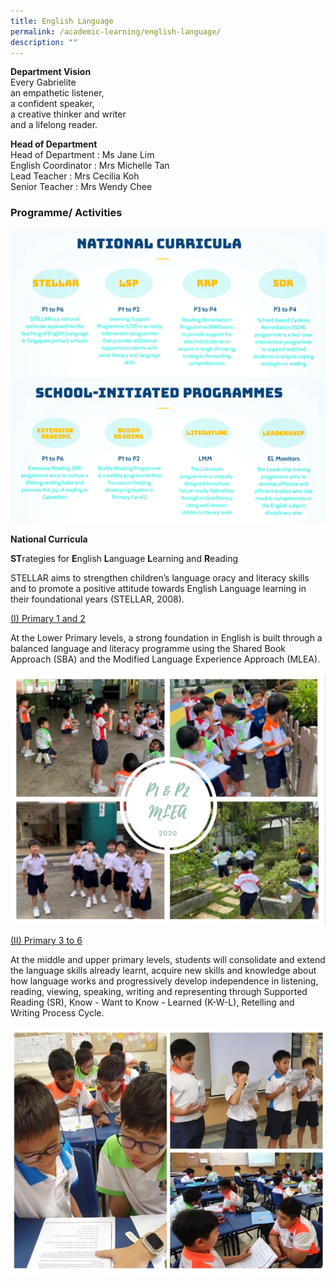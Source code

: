 ```yaml
---
title: English Language
permalink: /academic-learning/english-language/
description: ""
---
```

**Department Vision**    
Every Gabrielite   
an empathetic listener,   
a confident speaker,   
a creative thinker and writer   
and a lifelong reader.  
  
**Head of Department**   
Head of Department : Ms Jane Lim  
English Coordinator : Mrs Michelle Tan  
Lead Teacher : Mrs Cecilia Koh  
Senior Teacher : Mrs Wendy Chee

### Programme/ Activities

![](/images/English%20National%20Curricula.png)

**National Curricula**

**ST**rategies for **E**nglish **L**anguage **L**earning and **R**eading

STELLAR aims to strengthen children’s language oracy and literacy skills and to promote a positive attitude towards English Language learning in their foundational years (STELLAR, 2008).   
  
<u>(I) Primary 1 and 2</u>

At the Lower Primary levels, a strong foundation in English is built through a balanced language and literacy programme using the Shared Book Approach (SBA) and the Modified Language Experience Approach (MLEA).

![](/images/P1%20P2%20MLEA.jpeg)

<u>(II) Primary 3 to 6</u>

At the middle and upper primary levels, students will consolidate and extend the language skills already learnt, acquire new skills and knowledge about how language works and progressively develop independence in listening, reading, viewing, speaking, writing and representing through Supported Reading (SR), Know - Want to Know - Learned (K-W-L), Retelling and Writing Process Cycle.

![](/images/P3%20P4.jpeg)